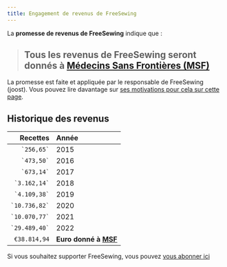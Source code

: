 ```yaml
---
title: Engagement de revenus de FreeSewing
---
```


La **promesse de revenus de FreeSewing** indique que :

> ## Tous les revenus de FreeSewing seront donnés à [Médecins Sans Frontières (MSF)](http://www.msf.org/)

La promesse est faite et appliquée par le responsable de FreeSewing (joost). Vous pouvez lire davantage sur [ses motivations pour cela sur cette page](/docs/various/pledge/motivation/).

## Historique des revenus

|          Recettes | Année                                    |
| -----------------:|:---------------------------------------- |
|    `` `256,65` `` | 2015                                     |
|    `` `473,50` `` | 2016                                     |
|    `` `673,14` `` | 2017                                     |
|  `` `3.162,14` `` | 2018                                     |
|  `` `4.109,38` `` | 2019                                     |
| `` `10.736,82` `` | 2020                                     |
| `` `10.070,77` `` | 2021                                     |
| `` `29.489,40` `` | 2022                                     |
|      `€38.814,94` | **Euro donné à [MSF](https://msf.org/)** |

<Tip>

Si vous souhaitez supporter FreeSewing, vous pouvez [vous abonner ici](/patrons/join/)

</Tip>
